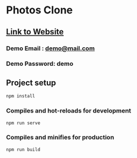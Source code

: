 # Photos Clone

## [Link to Website](https://photosclonebymonika.herokuapp.com/)
### Demo Email : demo@mail.com
### Demo Password: demo


## Project setup
```
npm install
```

### Compiles and hot-reloads for development
```
npm run serve
```

### Compiles and minifies for production
```
npm run build
```

